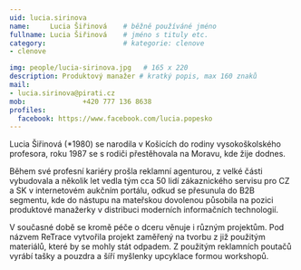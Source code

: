 ```yaml
---
uid: lucia.sirinova
name:     Lucia Šiřinová  	# běžně používáné jméno
fullname: Lucia Šiřinová  	# jméno s tituly etc.
category:                   # kategorie: clenove
- clenove

img: people/lucia-sirinova.jpg   # 165 x 220
description: Produktový manažer # kratký popis, max 160 znaků
mail:
- lucia.sirinova@pirati.cz
mob:			  +420 777 136 8638
profiles:
  facebook: https://www.facebook.com/lucia.popesko
---
```


Lucia Šiřinová (*1980) se narodila v Košicích do rodiny vysokoškolského profesora, roku 1987 se s rodiči přestěhovala na Moravu, kde žije dodnes.

Během své profesní kariéry prošla reklamní agenturou, z velké části vybudovala a několik let vedla tým cca 50 lidí zákaznického servisu pro CZ a SK v internetovém aukčním portálu, odkud se přesunula do B2B segmentu, kde do nástupu na mateřskou dovolenou působila na pozici produktové manažerky v distribuci moderních informačních technologií.

V současné době se kromě péče o dceru věnuje i různým projektům. Pod názvem ReTrace vytvořila projekt zaměřený na tvorbu z již použitým materiálů, které by se mohly stát odpadem. Z použitým reklamních poutačů vyrábí tašky a pouzdra a šíří myšlenky upcyklace formou workshopů.
